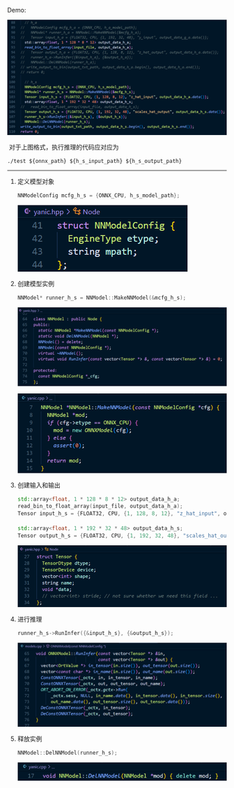 Demo: 

![image-20230910031401672](./assets/image-20230910031401672.png)

​	对于上图格式，执行推理的代码应对应为

```shell
./test ${onnx_path} ${h_s_input_path} ${h_s_output_path}
```

****

1. 定义模型对象

   ```c++
   NNModelConfig mcfg_h_s = {ONNX_CPU, h_s_model_path};
   ```

   ![image-20230910030538440](./assets/image-20230910030538440.png)

2. 创建模型实例

   ```c++
   NNModel* runner_h_s = NNModel::MakeNNModel(&mcfg_h_s);
   ```

   ![image-20230910030752242](./assets/image-20230910030855035.png)

   ![image-20230910030752242](./assets/image-20230910030752242.png)

3. 创建输入和输出

   ```c++
   std::array<float, 1 * 128 * 8 * 12> output_data_h_a;
   read_bin_to_float_array(input_file, output_data_h_a);
   Tensor input_h_s = {FLOAT32, CPU, {1, 128, 8, 12}, "z_hat_input", output_data_h_a.data()};
   
   std::array<float, 1 * 192 * 32 * 48> output_data_h_s;
   Tensor output_h_s = {FLOAT32, CPU, {1, 192, 32, 48}, "scales_hat_output", output_data_h_s.data()};
   ```

   ![image-20230910031503886](./assets/image-20230910031503886.png)

4. 进行推理

   ```c++
   runner_h_s->RunInfer({&input_h_s}, {&output_h_s});
   ```

   ![image-20230910031652699](./assets/image-20230910031652699.png)

5. 释放实例

   ```c++
   NNModel::DelNNModel(runner_h_s);
   ```

   ![image-20230910031722065](./assets/image-20230910031722065.png)

